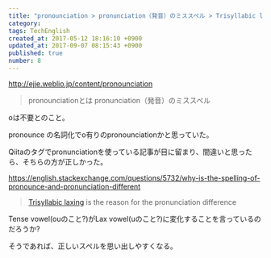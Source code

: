 ```yaml
---
title: "pronounciation > pronunciation（発音）のミススペル > Trisyllabic laxing"
category: 
tags: TechEnglish
created_at: 2017-05-12 18:16:10 +0900
updated_at: 2017-09-07 08:15:43 +0900
published: true
number: 8
---
```


http://ejje.weblio.jp/content/pronounciation
> pronounciationとは
pronunciation（発音）のミススペル

oは不要とのこと。

pronounce の名詞化でo有りのpronounciationかと思っていた。

Qiitaのタグでpronunciationを使っている記事が目に留まり、間違いと思ったら、そちらの方が正しかった。

https://english.stackexchange.com/questions/5732/why-is-the-spelling-of-pronounce-and-pronunciation-different

> [Trisyllabic laxing](https://en.wikipedia.org/wiki/Trisyllabic_laxing) is the reason for the pronunciation difference

Tense vowel(ouのこと?)がLax vowel(uのこと?)に変化することを言っているのだろうか?

そうであれば、正しいスペルを思い出しやすくなる。




